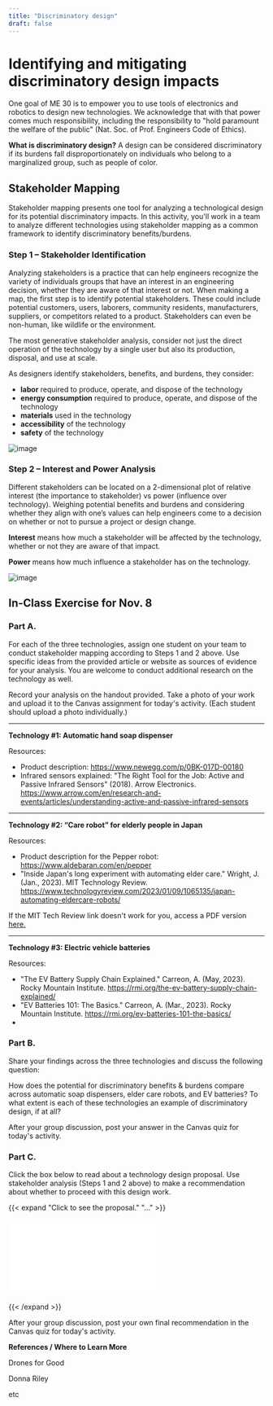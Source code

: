 ```yaml
---
title: "Discriminatory design"
draft: false
---
```


# Identifying and mitigating discriminatory design impacts

One goal of ME 30 is to empower you to use tools of electronics and robotics to design new technologies. We acknowledge that with that power comes much responsibility, including the responsibility to "hold paramount the welfare of the public" (Nat. Soc. of Prof. Engineers Code of Ethics).

**What is discriminatory design?** A design can be considered discriminatory if its burdens fall disproportionately on individuals who belong to a marginalized group, such as people of color.

## Stakeholder Mapping

Stakeholder mapping presents one tool for analyzing a technological design for its potential discriminatory impacts. In this activity, you'll work in a team to analyze different technologies using stakeholder mapping as a common framework to identify discriminatory benefits/burdens. 

### Step 1 – Stakeholder Identification

Analyzing stakeholders is a practice that can help engineers recognize the variety of individuals groups that have an interest in an engineering decision, whether they are aware of that interest or not. When making a map, the first step is to identify potential stakeholders. These could include potential customers, users, laborers, community residents, manufacturers, suppliers, or competitors related to a product. Stakeholders can even be non-human, like wildlife or the environment.

The most generative stakeholder analysis, consider not just the direct operation of the technology by a single user but also its production, disposal, and use at scale.

As designers identify stakeholders, benefits, and burdens, they consider: 
- **labor** required to produce, operate, and dispose of the technology
- **energy consumption** required to produce, operate, and dispose of the technology
- **materials** used in the technology
- **accessibility** of the technology
- **safety** of the technology

![image](/img/StakeholderAnalysis.jpg)

### Step 2 – Interest and Power Analysis

Different stakeholders can be located on a 2-dimensional plot of relative interest (the importance to stakeholder) vs power (influence over technology). Weighing potential benefits and burdens and considering whether they align with one’s values can help engineers come to a decision on whether or not to pursue a project or design change.

**Interest** means how much a stakeholder will be affected by the technology, whether or not they are aware of that impact. 

**Power** means how much influence a stakeholder has on the technology.

![image](/img/PowerInterest.jpg)

## In-Class Exercise for Nov. 8

### Part A.

For each of the three technologies, assign one student on your team to conduct stakeholder mapping according to Steps 1 and 2 above. Use specific ideas from the provided article or website as sources of evidence for your analysis. You are welcome to conduct additional research on the technology as well.

Record your analysis on the handout provided. Take a photo of your work and upload it to the Canvas assignment for today's activity. (Each student should upload a photo individually.)

- - -

**Technology #1: Automatic hand soap dispenser**

Resources:
- Product description: https://www.newegg.com/p/0BK-017D-00180
- Infrared sensors explained: "The Right Tool for the Job: Active and Passive Infrared Sensors" (2018). Arrow Electronics. https://www.arrow.com/en/research-and-events/articles/understanding-active-and-passive-infrared-sensors

- - -


**Technology #2: “Care robot” for elderly people in Japan**

Resources:
- Product description for the Pepper robot: https://www.aldebaran.com/en/pepper
- "Inside Japan's long experiment with automating elder care." Wright, J. (Jan., 2023). MIT Technology Review. https://www.technologyreview.com/2023/01/09/1065135/japan-automating-eldercare-robots/
  
If the  MIT Tech Review link doesn't work for you, access a PDF version [here.](https://www.dropbox.com/scl/fi/kdmyj8q21e3bd72jdqtgj/Wright_TechReview_2023_RobotsJapanElderCare.pdf?rlkey=o3m3qxg921wai6myqk8r3lxi7&dl=0)

- - -

**Technology #3: Electric vehicle batteries**

Resources:
- "The EV Battery Supply Chain Explained." Carreon, A. (May, 2023). Rocky Mountain Institute. https://rmi.org/the-ev-battery-supply-chain-explained/
- "EV Batteries 101: The Basics." Carreon, A. (Mar., 2023). Rocky Mountain Institute. https://rmi.org/ev-batteries-101-the-basics/
- 

### Part B.

Share your findings across the three technologies and discuss the following question:

How does the potential for discriminatory benefits & burdens compare across automatic soap dispensers, elder care robots, and EV batteries? To what extent is each of these technologies an example of discriminatory design, if at all?

After your group discussion, post your answer in the Canvas quiz for today's activity.

### Part C.

Click the box below to read about a technology design proposal. Use stakeholder analysis (Steps 1 and 2 above) to make a recommendation about whether to proceed with this design work.

{{< expand "Click to see the proposal." "..." >}}

![Kindlevan robot PDF](/pdf/KindlevanRobotCase.pdf)

{{< /expand >}} 


After your group discussion, post your own final recommendation in the Canvas quiz for today's activity.


**References / Where to Learn More**

Drones for Good

Donna Riley

etc





